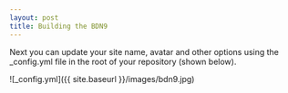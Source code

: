 ```yaml
---
layout: post
title: Building the BDN9
---
```


Next you can update your site name, avatar and other options using the _config.yml file in the root of your repository (shown below).

![_config.yml]({{ site.baseurl }}/images/bdn9.jpg)

